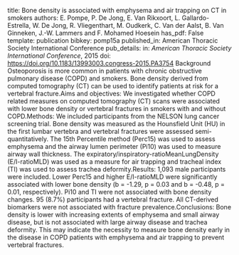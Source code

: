 title: Bone density is associated with emphysema and air trapping on CT in smokers
authors: E. Pompe, P. De Jong, E. Van Rikxoort, L. Gallardo-Estrella, W. De Jong, R. Vliegenthart, M. Oudkerk, C. Van der Aalst, B. Van Ginneken, J.-W. Lammers and F. Mohamed Hoesein
has_pdf: False
template: publication
bibkey: pomp15a
published_in: American Thoracic Society International Conference
pub_details: in: <i>American Thoracic Society International Conference</i>, 2015
doi: https://doi.org/10.1183/13993003.congress-2015.PA3754
Background Osteoporosis is more common in patients with chronic obstructive pulmonary disease (COPD) and smokers. Bone density derived from computed tomography (CT) can be used to identify patients at risk for a vertebral fracture.Aims and objectives: We investigated whether COPD related measures on computed tomography (CT) scans were associated with lower bone density or vertebral fractures in smokers with and without COPD.Methods: We included participants from the NELSON lung cancer screening trial. Bone density was measured as the Hounsfield Unit (HU) in the first lumbar vertebra and vertebral fractures were assessed semi-quantitatively. The 15th Percentile method (Perc15) was used to assess emphysema and the airway lumen perimeter (Pi10) was used to measure airway wall thickness. The expiratory/inspiratory-ratioMeanLungDensity (E/I-ratioMLD) was used as a measure for air trapping and tracheal index (TI) was used to assess trachea deformity.Results: 1,093 male participants were included. Lower Perc15 and higher E/I-ratioMLD were significantly associated with lower bone density (b = -1.29, p = 0.03 and b = -0.48, p = 0.01, respectively). Pi10 and TI were not associated with bone density changes. 95 (8.7\%) participants had a vertebral fracture. All CT-derived biomarkers were not associated with fracture prevalence.Conclusions: Bone density is lower with increasing extents of emphysema and small airway disease, but is not associated with large airway disease and trachea deformity. This may indicate the necessity to measure bone density early in the disease in COPD patients with emphysema and air trapping to prevent vertebral fractures.

